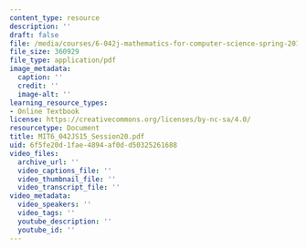 ```yaml
---
content_type: resource
description: ''
draft: false
file: /media/courses/6-042j-mathematics-for-computer-science-spring-2015/mit6_042js15_session20.pdf
file_size: 360929
file_type: application/pdf
image_metadata:
  caption: ''
  credit: ''
  image-alt: ''
learning_resource_types:
- Online Textbook
license: https://creativecommons.org/licenses/by-nc-sa/4.0/
resourcetype: Document
title: MIT6_042JS15_Session20.pdf
uid: 6f5fe20d-1fae-4894-af0d-d50325261688
video_files:
  archive_url: ''
  video_captions_file: ''
  video_thumbnail_file: ''
  video_transcript_file: ''
video_metadata:
  video_speakers: ''
  video_tags: ''
  youtube_description: ''
  youtube_id: ''
---
```

